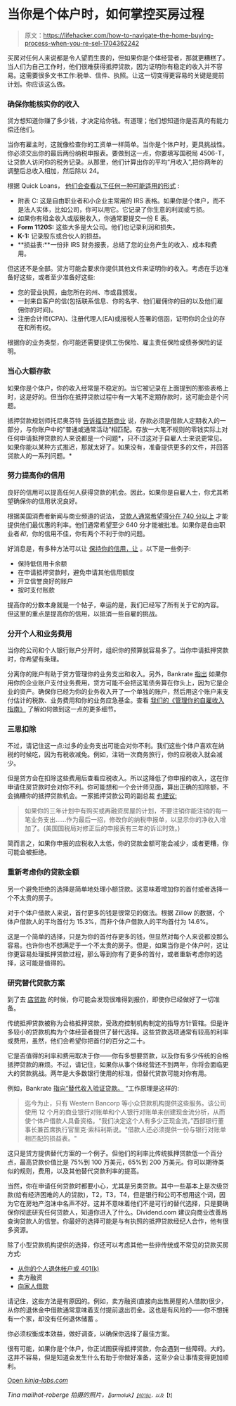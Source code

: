 # 当你是个体户时，如何掌控买房过程

> 原文：<https://lifehacker.com/how-to-navigate-the-home-buying-process-when-you-re-sel-1704362242>

买房对任何人来说都是令人望而生畏的，但如果你是个体经营者，那就更糟糕了。当人们为自己工作时，他们很难获得抵押贷款，因为证明你有稳定的收入并不容易。这需要很多文书工作:税单、信件、执照。让这一切变得更容易的关键是提前计划。你应该这么做。



### 确保你能核实你的收入

贷方想知道你赚了多少钱，才决定给你钱。有道理；他们想知道你是否真的有能力偿还他们。

当你有雇主时，这就像检查你的工资单一样简单。当你是个体户时，更具挑战性。你必须交出你的最后两份纳税申报表。要做到这一点，你要填写国税局 4506-T，让贷款人访问你的税务记录。从那里，他们计算出你的平均“月收入”,把你两年的调整后总收入相加，然后除以 24。

根据 Quick Loans， [他们会查看以下任何一种可能适用的形式](http://www.quickenloans.com/blog/mortgage-selfemployed-proving-income) :

*   附表 C: 这是自由职业者和小企业主常用的 IRS 表格。如果你是个体户，而不是法人实体，比如公司，你可以用它。它记录了你生意的利润或亏损。
*   如果你有租金收入或版税收入，你通常要提交一份 E 表。
*   **Form 1120S:** 这些大多是大公司。他们也记录利润和损失。
*   **K-1:** 记录股东或合伙人的损益。
*   **损益表:**一份非 IRS 财务报表，总结了您的业务产生的收入、成本和费用。

但这还不是全部。贷方可能会要求你提供其他文件来证明你的收入。考虑在手边准备好这些，或者至少准备好这些:

*   您的营业执照，由您所在的州、市或县颁发。
*   一封来自客户的信(包括联系信息、你的名字、他们雇佣你的目的以及他们雇佣你的时间)。
*   注册会计师(CPA)、注册代理人(EA)或报税人签署的信函，证明你的企业的存在和所有权。

根据你的业务类型，你可能还需要提供工伤保险、雇主责任保险或债券保险的证明。

### 当心大额存款

如果你是个体户，你的收入经常是不稳定的。当它被记录在上面提到的那些表格上时，这是好的。但当你在抵押贷款过程中有一大笔不定期存款时，这可能会是个问题。

抵押贷款规划师托尼奥芬特 [告诉福克斯商业](http://www.foxbusiness.com/personal-finance/2012/12/19/tips-for-self-employed-homebuyers-navigating-mortgage-process/) 说，存款必须是借款人定期收入的一部分，与你账户中的“普通或通常活动”相匹配。存放一大笔不规则的零钱实际上对任何申请抵押贷款的人来说都是一个问题*，只不过这对于自雇人士来说更常见。如果你能以某种方式推迟，那就太好了。如果没有，准备提供更多的文件，并回答贷款人的一系列问题。*

### 努力提高你的信用

良好的信用可以提高任何人获得贷款的机会。因此，如果你是自雇人士，你尤其希望确保你的信用状况良好。

根据美国消费者新闻与商业频道的说法， [贷款人通常希望得分在 740 分以上](http://www.cnbc.com/id/102236966) 才能提供他们最优惠的利率。他们通常希望至少 640 分才能被批准。如果你是自由职业者*和*，你的信用不佳，你有两个不利于你的问题。

好消息是，有多种方法可以让 [保持你的信用，让](http://twocents.lifehacker.com/surprising-ways-to-wreck-your-credit-score-1570685213) 。以下是一些例子:

*   保持低信用卡余额
*   在申请抵押贷款时，避免申请其他信用额度
*   开立信誉良好的账户
*   按时支付账款

提高你的分数本身就是一个帖子，幸运的是，我们已经写了所有关于它的内容。 但这里的重点是提高你的信用，以抵消一些自雇的挑战。

### 分开个人和业务费用

当你的公司和个人银行账户分开时，组织你的预算就容易多了。当你申请抵押贷款时，你希望有条理。

分离你的账户有助于贷方管理你的业务支出和收入。另外，Bankrate [指出](http://www.bankrate.com/finance/mortgages/how-the-self-employed-get-mortgages-1.aspx) 如果你用你的企业账户支付业务费用，贷方可能不会把这笔债务算在你头上，因为它是企业的资产。确保你已经为你的业务收入开了一个单独的账户，然后用这个账户来支付估计的税款、业务费用和你的业务应急基金。查看 [我们的《管理你的自雇收入指南》](http://lifehacker.com/how-to-to-better-manage-your-freelance-income-1530335057) 了解如何做到这一点的更多细节。

### 三思扣除

不过，请记住这一点:过多的业务支出可能会对你不利。我们这些个体户喜欢在纳税的时候吃，因为有税收减免。例如，注销一次商务旅行，你的应税收入就会减少。

但是贷方会在扣除这些费用后查看应税收入。所以这降低了你申报的收入，这在你申请住房贷款时会对你不利。你可能想和一个会计师见面，算出正确的扣除额，不会搞糟你的抵押贷款机会。一家抵押贷款公司的副总裁 [也建议:](http://money.usnews.com/money/personal-finance/articles/2013/01/15/how-to-play-the-mortgage-game-if-youre-self-employed)

> 如果你的三年计划中有购买或再融资房屋的计划，不要注销你能注销的每一笔业务支出……作为最后一招，修改你的纳税申报单，以显示你的净收入增加了。(美国国税局对修正后的申报表有三年的诉讼时效。)

简而言之，如果你申报的应税收入太低，你的贷款金额可能会减少，或者更糟，你可能会被拒绝。

### 重新考虑你的贷款金额

另一个避免拒绝的选择是简单地处理小额贷款。这意味着增加你的首付或者选择一个不太贵的房子。

对于个体户借款人来说，首付更多的钱是很常见的做法。根据 Zillow 的数据，个体户借款人的平均首付为 15.3%，而非个体户借款人的平均首付为 14.6%。

这是一个简单的选择，只是为你的首付存更多的钱，但显然对每个人来说都没那么容易。也许你也不想满足于一个不太贵的房子。但是，如果当你是个体户时，这让你更容易处理抵押贷款过程，那么等到你有了更多的首付，或者重新考虑你的选择，这可能是值得的。

### 研究替代贷款方案

到了去 [店贷款](http://lifehacker.com/the-start-to-finish-guide-to-buying-a-home-1663317601) 的时候，你可能会发现很难得到报价，即使你已经做好了一切准备。

传统抵押贷款被称为合格抵押贷款，受政府控制机构制定的指导方针管辖。但是许多较小的贷款机构为个体经营者提供了替代选择。这些贷款选项通常有较高的利率或费用，虽然，他们会希望你把首付的百分之二十。

它是否值得的利率和费用取决于你——你有多想要贷款，以及你有多少传统的合格抵押贷款的麻烦。不过，请记住，如果你从事个体经营还不到两年，你将会面临更大的贷款挑战。两年是大多数银行使用的标准，但替代贷款可能对你有用。

例如，Bankrate [指向“替代收入验证贷款。](http://www.bankrate.com/finance/mortgages/how-the-self-employed-get-mortgages-1.aspx#ixzz3Zq2dTJTq) “工作原理是这样的:

> 迄今为止，只有 Western Bancorp 等小众贷款机构提供这些服务。该公司使用 12 个月的商业银行对账单和个人银行对账单来创建现金流分析，从而使个体户借款人具备资格。“我们决定这个人有多少正现金流，”西部银行董事长兼首席执行官里克·索科利斯说。"借款人还必须提供一份与银行对账单相匹配的损益表。"

这只是贷方提供替代方案的一个例子。但他们的利率比传统抵押贷款低一个百分点，最高贷款价值比是 75%到 100 万美元，65%到 200 万美元。你可以期待类似的规则，费用，以及其他替代贷款利率的提高。

当然，你在申请任何贷款时都要小心，尤其是另类贷款。其中一些基本上是次级贷款(给有经济困难的人的贷款)，T2，T3，T4，但是银行和公司不想用这个词，因为它在房地产泡沫中名声不好。这并不意味着他们不是可行的替代选择，只是要确保你彻底研究任何贷款人，知道你进入了什么。Dividend.com 建议向商业改善局查询贷款人的信誉。你最好的选择可能是与有执照的抵押贷款经纪人合作，他有很多资源。

除了小型贷款机构提供的选择，你还可以考虑其他一些非传统或不常见的贷款买房方式:

*   [从你的个人退休帐户或 401(k)](http://twocents.lifehacker.com/how-to-navigate-the-irs-rules-and-get-your-retirement-1690933443)
*   卖方融资
*   [向家人借款](http://lifehacker.com/know-the-loan-implications-of-getting-family-to-help-yo-1618013182)

请记住，这些方法是有原因的。例如，卖方融资(直接向出售房屋的人借款)很少，从你的退休金中借款通常意味着支付提前退出罚金。这也是有风险的——你不想拥有一个家，却没有任何退休储蓄 。

你必须权衡成本效益，做好调查，以确保你选择了最佳方案。

很有可能，如果你是个体户，你正试图获得抵押贷款，你会遇到一些障碍。大的。这并不容易，但是知道会发生什么有助于你做好准备，这至少会让事情变得更加顺利。

[Open *kinja-labs.com*](http://kinja-labs.com/related-widget/?posts=1618013182,1663317601,1688892908&title=Recommended%20stories)

*Tina mailhot-roberge 拍摄的照片，*<small>*【jarmoluk】*<small></small>[<small>*【401(k)*</small>](https://www.flickr.com/photos/68751915@N05/)<small>*，以及*</small>【t]</small>